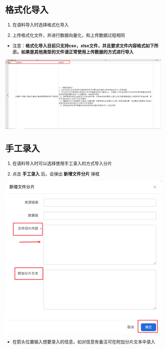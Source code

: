 # 格式化导入

1. 在语料导入时选择格式化导入

2. 上传格式化文件，并进行数据向量化，和上传数据过程相同

- 注意：**格式化导入目前只支持csv，xlsx文件，并且要求文件内容格式如下所示，如果是其他类型的文件请正常使用上传数据的方式进行导入**

 ![format-updte](./images/format-update.png)

# 手工录入

1. 在语料导入时可以选择使用手工录入的方式导入分片

2. 点击 **手工录入** 后，会弹出 **新增文件分片** 弹框

 ![manual](./images/manual.png)

- 在箭头位置输入想要录入的信息，如对信息有备注可在附加分片文本中录入